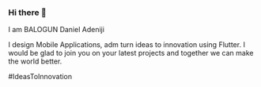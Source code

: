 ### Hi there 👋
I am BALOGUN Daniel Adeniji

I design Mobile Applications, adm turn ideas to innovation using Flutter.
I would be glad to join you on your latest projects and together we can make the world better.

#IdeasToInnovation

<!--
**Adenonso/Adenonso** is a ✨ _special_ ✨ repository because its `README.md` (this file) appears on your GitHub profile.

Here are some ideas to get you started:

- 🔭 I’m currently working on ...
- 🌱 I’m currently learning ...
- 👯 I’m looking to collaborate on ...
- 🤔 I’m looking for help with ...
- 💬 Ask me about ...
- 📫 How to reach me: ...
- 😄 Pronouns: ...
- ⚡ Fun fact: ...
-->
